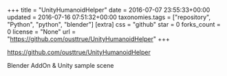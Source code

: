 +++
title = "UnityHumanoidHelper"
date = 2016-07-07 23:55:33+00:00
updated = 2016-07-16 07:51:32+00:00
taxonomies.tags = ["repository", "Python", "python", "blender"]
[extra]
css = "github"
star = 0
forks_count = 0
license = "None"
url = "https://github.com/ousttrue/UnityHumanoidHelper"
+++

<https://github.com/ousttrue/UnityHumanoidHelper>

Blender AddOn & Unity sample scene
